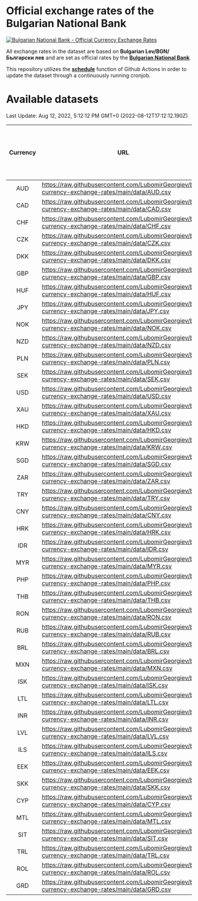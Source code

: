 # Official exchange rates of the Bulgarian National Bank

[![Bulgarian National Bank - Official Currency Exchange Rates](https://github.com/LubomirGeorgiev/bnb-currency-exchange-rates/actions/workflows/update-rates.yml/badge.svg?branch=main)](https://github.com/LubomirGeorgiev/bnb-currency-exchange-rates/actions/workflows/update-rates.yml)

All exchange rates in the dataset are based on **Bulgarian Lev/BGN/Български лев** and are set as official rates by the [**Bulgarian National Bank**](https://www.bnb.bg/Statistics/StExternalSector/StExchangeRates/StERForeignCurrencies/index.htm?toLang=_EN).

This repository utilizes the [**schedule**](https://docs.github.com/en/actions/reference/events-that-trigger-workflows) function of Github Actions in order to update the dataset through a continuously running cronjob.

# Available datasets

<!-- START LINKS (DO NOT EVER FU*ING DELETE THIS COMMENT FOR THE LOVE OF YOUR LIFE!!! IF YOU ARE CURIOS HOW IT WORKS, YOU CAN HAVE A LOOK AT ./src/updateReadme.ts) -->

Last Update: Aug 12, 2022, 5:12:12 PM GMT+0 (2022-08-12T17:12:12.190Z)

| Currency | URL                                                                                             | Number of records | Number of missing days that were filled in |
| :------: | ----------------------------------------------------------------------------------------------- | :---------------: | :----------------------------------------: |
|   AUD    | https://raw.githubusercontent.com/LubomirGeorgiev/bnb-currency-exchange-rates/main/data/AUD.csv |       8218        |                    2534                    |
|   CAD    | https://raw.githubusercontent.com/LubomirGeorgiev/bnb-currency-exchange-rates/main/data/CAD.csv |       8218        |                    2534                    |
|   CHF    | https://raw.githubusercontent.com/LubomirGeorgiev/bnb-currency-exchange-rates/main/data/CHF.csv |       8218        |                    2534                    |
|   CZK    | https://raw.githubusercontent.com/LubomirGeorgiev/bnb-currency-exchange-rates/main/data/CZK.csv |       8218        |                    2534                    |
|   DKK    | https://raw.githubusercontent.com/LubomirGeorgiev/bnb-currency-exchange-rates/main/data/DKK.csv |       8218        |                    2534                    |
|   GBP    | https://raw.githubusercontent.com/LubomirGeorgiev/bnb-currency-exchange-rates/main/data/GBP.csv |       8218        |                    2534                    |
|   HUF    | https://raw.githubusercontent.com/LubomirGeorgiev/bnb-currency-exchange-rates/main/data/HUF.csv |       8218        |                    2534                    |
|   JPY    | https://raw.githubusercontent.com/LubomirGeorgiev/bnb-currency-exchange-rates/main/data/JPY.csv |       8218        |                    2534                    |
|   NOK    | https://raw.githubusercontent.com/LubomirGeorgiev/bnb-currency-exchange-rates/main/data/NOK.csv |       8218        |                    2534                    |
|   NZD    | https://raw.githubusercontent.com/LubomirGeorgiev/bnb-currency-exchange-rates/main/data/NZD.csv |       8218        |                    2534                    |
|   PLN    | https://raw.githubusercontent.com/LubomirGeorgiev/bnb-currency-exchange-rates/main/data/PLN.csv |       8218        |                    2534                    |
|   SEK    | https://raw.githubusercontent.com/LubomirGeorgiev/bnb-currency-exchange-rates/main/data/SEK.csv |       8218        |                    2534                    |
|   USD    | https://raw.githubusercontent.com/LubomirGeorgiev/bnb-currency-exchange-rates/main/data/USD.csv |       8218        |                    2534                    |
|   XAU    | https://raw.githubusercontent.com/LubomirGeorgiev/bnb-currency-exchange-rates/main/data/XAU.csv |       8218        |                    2536                    |
|   HKD    | https://raw.githubusercontent.com/LubomirGeorgiev/bnb-currency-exchange-rates/main/data/HKD.csv |       7918        |                    2445                    |
|   KRW    | https://raw.githubusercontent.com/LubomirGeorgiev/bnb-currency-exchange-rates/main/data/KRW.csv |       7918        |                    2445                    |
|   SGD    | https://raw.githubusercontent.com/LubomirGeorgiev/bnb-currency-exchange-rates/main/data/SGD.csv |       7918        |                    2445                    |
|   ZAR    | https://raw.githubusercontent.com/LubomirGeorgiev/bnb-currency-exchange-rates/main/data/ZAR.csv |       7918        |                    2445                    |
|   TRY    | https://raw.githubusercontent.com/LubomirGeorgiev/bnb-currency-exchange-rates/main/data/TRY.csv |       6400        |                    1975                    |
|   CNY    | https://raw.githubusercontent.com/LubomirGeorgiev/bnb-currency-exchange-rates/main/data/CNY.csv |       6280        |                    1939                    |
|   HRK    | https://raw.githubusercontent.com/LubomirGeorgiev/bnb-currency-exchange-rates/main/data/HRK.csv |       6280        |                    1939                    |
|   IDR    | https://raw.githubusercontent.com/LubomirGeorgiev/bnb-currency-exchange-rates/main/data/IDR.csv |       6280        |                    1939                    |
|   MYR    | https://raw.githubusercontent.com/LubomirGeorgiev/bnb-currency-exchange-rates/main/data/MYR.csv |       6280        |                    1939                    |
|   PHP    | https://raw.githubusercontent.com/LubomirGeorgiev/bnb-currency-exchange-rates/main/data/PHP.csv |       6280        |                    1939                    |
|   THB    | https://raw.githubusercontent.com/LubomirGeorgiev/bnb-currency-exchange-rates/main/data/THB.csv |       6280        |                    1939                    |
|   RON    | https://raw.githubusercontent.com/LubomirGeorgiev/bnb-currency-exchange-rates/main/data/RON.csv |       6221        |                    1921                    |
|   RUB    | https://raw.githubusercontent.com/LubomirGeorgiev/bnb-currency-exchange-rates/main/data/RUB.csv |       6116        |                    1887                    |
|   BRL    | https://raw.githubusercontent.com/LubomirGeorgiev/bnb-currency-exchange-rates/main/data/BRL.csv |       5310        |                    1642                    |
|   MXN    | https://raw.githubusercontent.com/LubomirGeorgiev/bnb-currency-exchange-rates/main/data/MXN.csv |       5310        |                    1642                    |
|   ISK    | https://raw.githubusercontent.com/LubomirGeorgiev/bnb-currency-exchange-rates/main/data/ISK.csv |       5220        |                    1614                    |
|   LTL    | https://raw.githubusercontent.com/LubomirGeorgiev/bnb-currency-exchange-rates/main/data/LTL.csv |       5152        |                    1581                    |
|   INR    | https://raw.githubusercontent.com/LubomirGeorgiev/bnb-currency-exchange-rates/main/data/INR.csv |       4941        |                    1526                    |
|   LVL    | https://raw.githubusercontent.com/LubomirGeorgiev/bnb-currency-exchange-rates/main/data/LVL.csv |       4792        |                    1472                    |
|   ILS    | https://raw.githubusercontent.com/LubomirGeorgiev/bnb-currency-exchange-rates/main/data/ILS.csv |       4215        |                    1305                    |
|   EEK    | https://raw.githubusercontent.com/LubomirGeorgiev/bnb-currency-exchange-rates/main/data/EEK.csv |       4000        |                    1226                    |
|   SKK    | https://raw.githubusercontent.com/LubomirGeorgiev/bnb-currency-exchange-rates/main/data/SKK.csv |       2972        |                    914                     |
|   CYP    | https://raw.githubusercontent.com/LubomirGeorgiev/bnb-currency-exchange-rates/main/data/CYP.csv |       2904        |                    888                     |
|   MTL    | https://raw.githubusercontent.com/LubomirGeorgiev/bnb-currency-exchange-rates/main/data/MTL.csv |       2604        |                    799                     |
|   SIT    | https://raw.githubusercontent.com/LubomirGeorgiev/bnb-currency-exchange-rates/main/data/SIT.csv |       2542        |                    778                     |
|   TRL    | https://raw.githubusercontent.com/LubomirGeorgiev/bnb-currency-exchange-rates/main/data/TRL.csv |       1816        |                    557                     |
|   ROL    | https://raw.githubusercontent.com/LubomirGeorgiev/bnb-currency-exchange-rates/main/data/ROL.csv |       1697        |                    524                     |
|   GRD    | https://raw.githubusercontent.com/LubomirGeorgiev/bnb-currency-exchange-rates/main/data/GRD.csv |        359        |                    107                     |

<!-- END LINKS (DO NOT EVER FU*ING DELETE THIS COMMENT FOR THE LOVE OF YOUR LIFE!!! IF YOU ARE CURIOS HOW IT WORKS, YOU CAN HAVE A LOOK AT ./src/updateReadme.ts) -->
